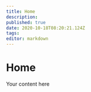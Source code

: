 ```yaml
---
title: Home
description: 
published: true
date: 2020-10-18T08:20:21.124Z
tags: 
editor: markdown
---
```


# Home
Your content here